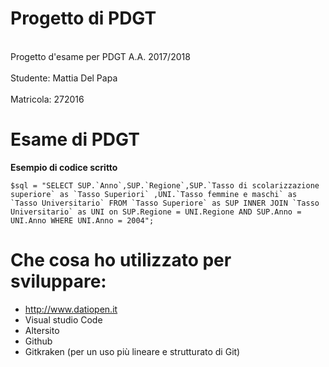 # Progetto di PDGT
<br />Progetto d'esame per PDGT A.A. 2017/2018<br />
<br />Studente:   Mattia Del Papa<br />
<br />Matricola:  272016<br />
# Esame di PDGT

**Esempio di codice scritto**
```
$sql = "SELECT SUP.`Anno`,SUP.`Regione`,SUP.`Tasso di scolarizzazione superiore` as `Tasso Superiori` ,UNI.`Tasso femmine e maschi` as `Tasso Universitario` FROM `Tasso Superiore` as SUP INNER JOIN `Tasso Universitario` as UNI on SUP.Regione = UNI.Regione AND SUP.Anno = UNI.Anno WHERE UNI.Anno = 2004";
```
# Che cosa ho utilizzato per sviluppare:
- http://www.datiopen.it 
- Visual studio Code
- Altersito
- Github
- Gitkraken (per un uso più lineare e strutturato di Git)
